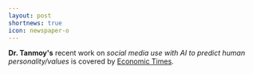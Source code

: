 ```yaml
---
layout: post
shortnews: true
icon: newspaper-o
---
```

<b>Dr. Tanmoy's</b> recent work on <i>social media use with AI to predict human personality/values</i> is covered by <a href="https://economictimes.indiatimes.com/tech/internet/iiit-delhi-scans-social-media-use-with-ai-to-predict-personality/articleshow/69417781.cms?utm_source%3Dtwitter_web%26utm_medium%3Dsocial%26utm_campaign%3Dsocialsharebuttons">Economic Times</a>.